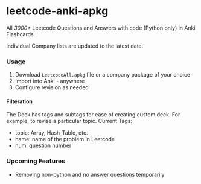 # leetcode-anki-apkg
All *3000+* Leetcode Questions and Answers with code (Python only) in Anki Flashcards.

Individual Company lists are updated to the latest date.

### Usage
1. Download `LeetcodeAll.apkg` file or a company package of your choice
2. Import into Anki - anywhere
3. Configure revision as needed

#### Filteration
The Deck has tags and subtags for ease of creating custom deck. For example, to revise a particular topic.
Current Tags:
* topic: Array, Hash_Table, etc.
* name: name of the problem in Leetcode
* num: question number

### Upcoming Features
* Removing non-python and no answer questions temporarily